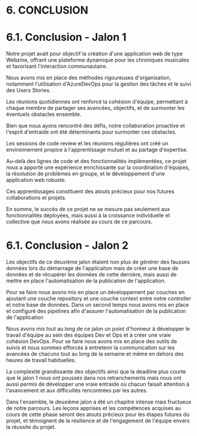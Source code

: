 # **6. CONCLUSION** ##


# **6.1. Conclusion - Jalon 1**

Notre projet avait pour objectif la création d'une application web de type Webzine, offrant une plateforme dynamique pour les chroniques musicales et favorisant l'interaction communautaire.

Nous avons mis en place des méthodes rigoureuses d'organisation, notamment l'utilisation d'AzureDevOps pour la gestion des tâches et le suivi des Users Stories. 

Les réunions quotidiennes ont renforcé la cohésion d'équipe, permettant à chaque membre de partager ses avancées, objectifs, et de surmonter les éventuels obstacles ensemble.

Bien que nous ayons rencontré des défis, notre collaboration proactive et l'esprit d'entraide ont été déterminants pour surmonter ces obstacles. 

Les sessions de code review et les réunions régulières ont créé un environnement propice à l'apprentissage mutuel et au partage d'expertise.

Au-delà des lignes de code et des fonctionnalités implémentées, ce projet nous a apporté une expérience enrichissante sur la coordination d'équipes, la résolution de problèmes en groupe, et le développement d'une application web robuste. 

Ces apprentissages constituent des atouts précieux pour nos futures collaborations et projets. 

En somme, le succès de ce projet ne se mesure pas seulement aux fonctionnalités déployées, mais aussi à la croissance individuelle et collective que nous avons réalisée au cours de ce parcours.


# **6.1. Conclusion - Jalon 2**

Les objectifs de ce deuxième jalon étaient non plus de générer des fausses données lors du démarrage de l'applicaiton mais de créer une base de données et de récupérer les données de cette dernière,
mais aussi de mettre en place l'automatisation de la publication de l'application.

Pour se faire nous avons mis en place un développement par couches en ajoutant une couche repository et une couche context entre notre controller et notre base de données.
Dans un second temps nous avons mis en place et configuré des pipelines afin d'assurer l'automatisation de la publication de l'application

Nous avons mis tout au long de ce jalon un point d'honneur à développer le travail d'équipe au sein des équipes Dev et Ops et à créer une vraie cohésion DevOps.
Pour se faire nous avons mis en place des outils de suivis et nous sommes efforcés à entretenir la communication sur les avancées de chacuns tout au long de la semaine et même en dehors des heures de travail habituelles.

La complexité grandissante des objectifs ainsi que la deadline plus courte que le jalon 1 nous ont poussés dans nos retranchements mais nous ont aussi permis de développer une vraie entraide où chacun faisait attention à l'avancement et aux difficultés rencontrées par les autres.

Dans l'ensemble, le deuxième jalon a été un chapitre intense mais fructueux de notre parcours.
Les leçons apprises et les compétences acquises au cours de cette phase seront des atouts précieux pour les étapes futures du projet, et témoignent de la résilience et de l'engagement de l'équipe envers la réussite du projet.